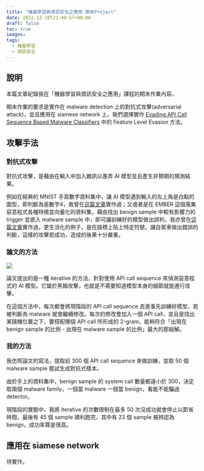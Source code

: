 ```yaml
---
title: "機器學習與資訊安全之應用 期末Project"
date: 2022-12-10T22:40:57+08:00
draft: false
toc: true
images:
tags: 
  - 機器學習
  - 資訊安全
---
```

## 說明
本篇文章紀錄我在「機器學習與資訊安全之應用」課程的期末作業內容。

期末作業的要求是實作在 malware detection 上的對抗式攻擊(adversarial attack)，並且應用在 siamese network 上。我們選擇實作 [Evading API Call Sequence Based
Malware Classifiers](https://link.springer.com/content/pdf/10.1007/978-3-030-41579-2_2.pdf) 中的 Feature Level Evasion 方法。

## 攻擊手法
### 對抗式攻擊
對抗式攻擊，是藉由在輸入中加入雜訊以愚弄 AI 模型並且產生非預期的預測結果。

例如在經典的 MNIST 手寫數字資料集中，讓 AI 模型遇到輸入的左上角是白點的圖型，即判斷為是數字4，我曾在[這篇文章](https://cherry900606.github.io/posts/backdoor/)實作過；又或者是在 EMBER 這個蒐集惡意程式各種特徵並向量化的資料集，藉由找出 benign sample 中較有影響力的 trigger 並嵌入 malware sample 中，即可讓訓練好的模型做出誤判，我亦曾在[這篇文章](https://cherry900606.github.io/posts/implement_backdoor_by_shap/)實作過。更生活化的例子，是在路標上貼上特定符號，讓自駕車做出錯誤的判斷，這樣的攻擊若成功，造成的後果十分嚴重。
### 論文的方法
![](https://i.imgur.com/RhUe9gP.png)

論文提出的是一種 iterative 的方法，針對使用 API call sequence 來偵測惡意程式的 AI 模型。它屬於黑箱攻擊，也就是不需要知道模型本身的細節就能進行攻擊。

在這個方法中，每次都會將現階段的 API call sequence 丟進事先訓練好模型，若被判斷為 malware 就會繼續修改。每次的修改會加入一個 API call，並且是找出某隨機位置之下，要搭配哪個 API call 所形成的 2-gram，能夠符合「出現在 benign sample 的比例 - 出現在 malware sample 的比例」最大的那組解。

### 我的方法
我仿照論文的寫法，提取前 300 個 API call sequence 來做訓練，並取 50 個 malware sample 嘗試生成對抗式樣本。

由於手上的資料集中，benign sample 的 system call 數量都遠小於 300，決定取兩個 malware family，一個當 malware 一個當 benign，看能不能騙過 detector。

現階段的實驗中，我將 iterative 的次數限制在最多 50 次沒成功就會停止以節省時間，最後有 45 個 sample 順利跑完，其中有 23 個 sample 被辨認為 benign，成功率算是很高。

## 應用在 siamese network
待實作。